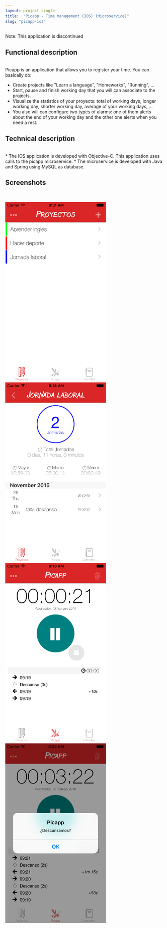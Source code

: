 ```yaml
---
layout: project_single
title:  "Picapp - Time management (IOS) (Microservice)"
slug: "picapp-ios"
---
```


>
Note: This application is discontinued
>

## Functional description
<br/>
Picapp is an application that allows you to register your time. You can basically do:

* Create projects like "Learn a language", "Homeworks", "Running", ...
* Start, pause and finish working day that you will can associate to the projects.
* Visualize the statistics of your proyects: total of working days, longer working day, shorter working day, average of your working days, ...
* You also will can configure two types of alarms: one of them alerts about the end of your working day and the other one alerts when you need a rest.

## Technical description
<br/>
* The IOS application is developed with Objective-C. This application uses calls to the picapp microservice.
* The microservice is developed with Java and Spring using MySQL as database.

## Screenshots
<br/>

![alt text](/static/projects/picapp/projects.png "Projects")
![alt text](/static/projects/picapp/statistics.png "Statistics")
![alt text](/static/projects/picapp/workdays.png "Working days")
![alt text](/static/projects/picapp/notifications.png "Notifications")

